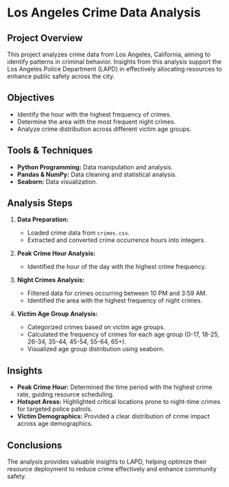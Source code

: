 # Los Angeles Crime Data Analysis

## Project Overview
This project analyzes crime data from Los Angeles, California, aiming to identify patterns in criminal behavior. Insights from this analysis support the Los Angeles Police Department (LAPD) in effectively allocating resources to enhance public safety across the city.

## Objectives
- Identify the hour with the highest frequency of crimes.
- Determine the area with the most frequent night crimes.
- Analyze crime distribution across different victim age groups.

## Tools & Techniques
- **Python Programming:** Data manipulation and analysis.
- **Pandas & NumPy:** Data cleaning and statistical analysis.
- **Seaborn:** Data visualization.

## Analysis Steps
1. **Data Preparation:**
   - Loaded crime data from `crimes.csv`.
   - Extracted and converted crime occurrence hours into integers.

2. **Peak Crime Hour Analysis:**
   - Identified the hour of the day with the highest crime frequency.

3. **Night Crimes Analysis:**
   - Filtered data for crimes occurring between 10 PM and 3:59 AM.
   - Identified the area with the highest frequency of night crimes.

4. **Victim Age Group Analysis:**
   - Categorized crimes based on victim age groups.
   - Calculated the frequency of crimes for each age group (0-17, 18-25, 26-34, 35-44, 45-54, 55-64, 65+).
   - Visualized age group distribution using seaborn.

## Insights
- **Peak Crime Hour:** Determined the time period with the highest crime rate, guiding resource scheduling.
- **Hotspot Areas:** Highlighted critical locations prone to night-time crimes for targeted police patrols.
- **Victim Demographics:** Provided a clear distribution of crime impact across age demographics.

## Conclusions
The analysis provides valuable insights to LAPD, helping optimize their resource deployment to reduce crime effectively and enhance community safety.

